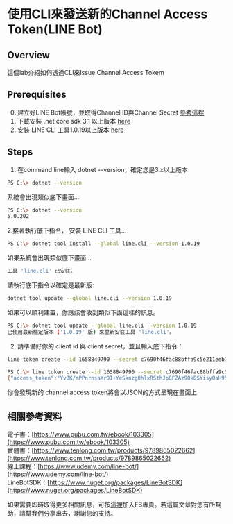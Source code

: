使用CLI來發送新的Channel Access Token(LINE Bot)
===

## Overview
這個lab介紹如何透過CLI來Issue Channel Access Tokem
## Prerequisites
0. 建立好LINE Bot帳號，並取得Channel ID與Channel Secret [參考這裡](https://github.com/isdaviddong/HOL-LineBotSDK/blob/master/00.%20%E5%A6%82%E4%BD%95%E7%94%B3%E8%AB%8BLINE%20Bot.md)
1. 下載安裝 .net core sdk 3.1 以上版本 [here](https://dotnet.microsoft.com/download)
2. 安裝 LINE CLI 工具1.0.19以上版本 [here](https://www.nuget.org/packages/line.cli/)
 
## Steps

1. 在command line輸入 dotnet --version，確定您是3.x以上版本
```bash
PS C:\> dotnet --version
```
系統會出現類似底下畫面...
```bash
PS C:\> dotnet --version
5.0.202
```

2.接著執行底下指令， 安裝 LINE CLI 工具...
```bash
PS C:\> dotnet tool install --global line.cli --version 1.0.19
```
如果系統會出現類似底下畫面...
```bash
工具 'line.cli' 已安裝。
```
請執行底下指令以確定是最新版:
```bash
dotnet tool update --global line.cli --version 1.0.19
```
如果可以順利建置，你應該會收到類似下面這樣的訊息。
```bash
PS C:\> dotnet tool update --global line.cli --version 1.0.19
已使用最新穩定版本 ('1.0.19' 版) 來重新安裝工具 'line.cli'。
```
2. 請準備好你的 client id 與 client secret，並且輸入底下指令：
```bash
line token create --id 1658849790 --secret c7690f46fac88bffa9c5e211eeb726eb
```

```bash
PS C:\> line token create --id 1658849790 --secret c7690f46fac88bffa9c5e211eeb726eb
{"access_token":"Yv0K/mPPnrnsaXrDI+YeSknzg0hlxRSthJpGFZAz9QkBSYisyQaH95KNdHWM1mTXzthmEIqgzJnjRGebALNbM3fPkawgG/xpQocoxQ9WC4iRSe5SJsDy4uSf5lkJ2CYsaHuaCNDlFEC2VM9daIJnRY9PbdgDzCFqoOLOYbqAITQ=","expires_in":2592000,"token_type":"Bearer"}
```
你會發現新的 channel access token將會以JSON的方式呈現在畫面上

相關參考資料
---
電子書：[https://www.pubu.com.tw/ebook/103305](https://www.pubu.com.tw/ebook/103305)  
實體書：[https://www.tenlong.com.tw/products/9789865022662](https://www.tenlong.com.tw/products/9789865022662)  
線上課程：[https://www.udemy.com/line-bot/](https://www.udemy.com/line-bot/)  
LineBotSDK：[https://www.nuget.org/packages/LineBotSDK](https://www.nuget.org/packages/LineBotSDK)  

如果需要即時取得更多相關訊息，可按[這裡](https://www.facebook.com/DotNetWalker/)加入FB專頁。若這篇文章對您有所幫助，請幫我們分享出去，謝謝您的支持。
